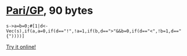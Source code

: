 # [Pari/GP], 90 bytes

    s->a=b=0;#[1|d<-Vec(s),if(a,a=0,if(d=="!",!a=1,if(b,d==">"&&b=0,if(d=="<",!b=1,d=="{"))))]

[Try it online!][TIO-kwhl8m5e]

[Pari/GP]: http://pari.math.u-bordeaux.fr/
[TIO-kwhl8m5e]: https://tio.run/##ZY3LCoMwEEV/JZmCKIyg6yb5jG7EReKjCMUG7UbSfLudaW0VGpJw7zkJ4@005Fe/9kKvc26sdro4n6ry2ar80jXpnOHQpxatLji0WoMElFaXXB0yMJAkbveKvCPPOUBGq16t97clnUVuhJ@G8UERuIDoaUSGooIQAQWEEGLcUsQQfxB5s/sQtROzEWvwcLaPnPDv/kr5Bsd7l5KQNIxcQ4qKNFRpMr1ksHSzUmq8U5ZR0cA6W18 "Pari/GP – Try It Online"
